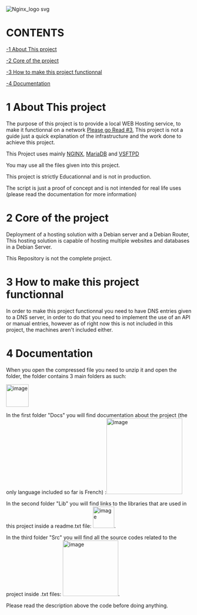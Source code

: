 ![Nginx_logo svg](https://github.com/C-Brq/WEBHOSTING/assets/156824818/25a8b9db-3bee-4526-9754-04767db7fe1c)
# CONTENTS
[-1 About This project](#1-about-this-project)

[-2 Core of the project](#2-core-of-the-project)

[-3 How to make this project functionnal](#3-how-to-make-this-project-functionnal)

[-4 Documentation](#4-documentation)

#  1 About This project
The purpose of this project is to provide a local WEB Hosting service,
to make it functionnal on a network [Please go Read #3](#3-how-to-make-this-project-functionnal),
This project is not a guide just a quick explanation of the infrastructure and the work done to achieve this project.

This Project uses mainly [NGINX](https://nginx.org/en/), [MariaDB](https://upload.wikimedia.org/wikipedia/commons/thumb/c/c5/Nginx_logo.svg/1280px-Nginx_logo.svg.png) and [VSFTPD](https://wiki.debian.org/fr/vsftpd)

You may use all the files given into this project.

This project is strictly Educationnal and is not in production.

The script is just a proof of concept and is not intended for real life uses (please read the documentation for more information)

#  2 Core of the project
Deployment of a hosting solution with a Debian server and a Debian Router, This hosting solution is capable of hosting multiple websites and databases in a Debian Server.

This Repository is not the complete project.

# 3 How to make this project functionnal
In order to make this project functionnal you need to have DNS entries given to a DNS server,
in order to do that you need to implement the use of an API or manual entries,
however as of right now this is not included in this project, the machines aren't included either.

#  4 Documentation
When you open the compressed file you need to unzip it and open the folder, the folder contains 3 main folders as such:

<img width="61" alt="image" src="https://github.com/C-Brq/WEBHOSTING/assets/156824818/fbe38350-d3df-4b2d-a581-a4c936b41339">

In the first folder "Docs" you will find documentation about the project (the only language included so far is French) :<img width="206" alt="image" src="https://github.com/C-Brq/WEBHOSTING/assets/156824818/231f8edb-be9d-457d-97af-b1e67238acad">


In the second folder "Lib" you will find links to the libraries that are used in this project inside a readme.txt file: <img width="58" alt="image" src="https://github.com/C-Brq/WEBHOSTING/assets/156824818/db00371b-8439-4aa1-8674-f5c45e90afc6">.

In the third folder "Src" you will find all the source codes related to the project inside .txt files: <img width="151" alt="image" src="https://github.com/C-Brq/WEBHOSTING/assets/156824818/d858be52-0c6e-4996-b268-4f969d247d2e">.


Please read the description above the code before doing anything.
